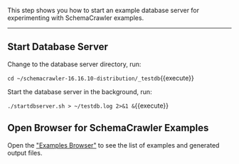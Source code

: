 This step shows you how to start an example database server for experimenting with SchemaCrawler examples.

-----

## Start Database Server

Change to the database server directory, run:

`cd ~/schemacrawler-16.16.10-distribution/_testdb`{{execute}}

Start the database server in the background, run:

`./startdbserver.sh > ~/testdb.log 2>&1 &`{{execute}}


## Open Browser for SchemaCrawler Examples

Open the ["Examples Browser"](https://[[HOST_SUBDOMAIN]]-80-[[KATACODA_HOST]].environments.katacoda.com) to see the list of examples and generated output files.
